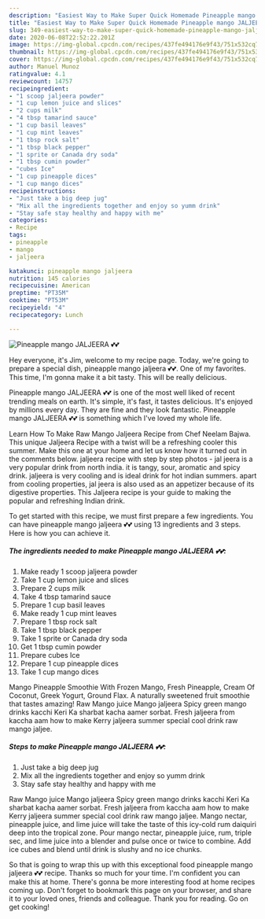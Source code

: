 ```yaml
---
description: "Easiest Way to Make Super Quick Homemade Pineapple mango JALJEERA 💕💕"
title: "Easiest Way to Make Super Quick Homemade Pineapple mango JALJEERA 💕💕"
slug: 349-easiest-way-to-make-super-quick-homemade-pineapple-mango-jaljeera
date: 2020-06-08T22:52:22.201Z
image: https://img-global.cpcdn.com/recipes/437fe494176e9f43/751x532cq70/pineapple-mango-jaljeera-💕💕-recipe-main-photo.jpg
thumbnail: https://img-global.cpcdn.com/recipes/437fe494176e9f43/751x532cq70/pineapple-mango-jaljeera-💕💕-recipe-main-photo.jpg
cover: https://img-global.cpcdn.com/recipes/437fe494176e9f43/751x532cq70/pineapple-mango-jaljeera-💕💕-recipe-main-photo.jpg
author: Manuel Munoz
ratingvalue: 4.1
reviewcount: 14757
recipeingredient:
- "1 scoop jaljeera powder"
- "1 cup lemon juice and slices"
- "2 cups milk"
- "4 tbsp tamarind sauce"
- "1 cup basil leaves"
- "1 cup mint leaves"
- "1 tbsp rock salt"
- "1 tbsp black pepper"
- "1 sprite or Canada dry soda"
- "1 tbsp cumin powder"
- "cubes Ice"
- "1 cup pineapple dices"
- "1 cup mango dices"
recipeinstructions:
- "Just take a big deep jug"
- "Mix all the ingredients together and enjoy so yumm drink"
- "Stay safe stay healthy and happy with me"
categories:
- Recipe
tags:
- pineapple
- mango
- jaljeera

katakunci: pineapple mango jaljeera 
nutrition: 145 calories
recipecuisine: American
preptime: "PT35M"
cooktime: "PT53M"
recipeyield: "4"
recipecategory: Lunch

---
```



![Pineapple mango JALJEERA 💕💕](https://img-global.cpcdn.com/recipes/437fe494176e9f43/751x532cq70/pineapple-mango-jaljeera-💕💕-recipe-main-photo.jpg)

Hey everyone, it's Jim, welcome to my recipe page. Today, we're going to prepare a special dish, pineapple mango jaljeera 💕💕. One of my favorites. This time, I'm gonna make it a bit tasty. This will be really delicious.

Pineapple mango JALJEERA 💕💕 is one of the most well liked of recent trending meals on earth. It's simple, it's fast, it tastes delicious. It's enjoyed by millions every day. They are fine and they look fantastic. Pineapple mango JALJEERA 💕💕 is something which I've loved my whole life.

Learn How To Make Raw Mango Jaljeera Recipe from Chef Neelam Bajwa. This unique Jaljeera Recipe with a twist will be a refreshing cooler this summer. Make this one at your home and let us know how it turned out in the comments below. jaljeera recipe with step by step photos - jal jeera is a very popular drink from north india. it is tangy, sour, aromatic and spicy drink. jaljeera is very cooling and is ideal drink for hot indian summers. apart from cooling properties, jal jeera is also used as an appetizer because of its digestive properties. This Jaljeera recipe is your guide to making the popular and refreshing Indian drink.


To get started with this recipe, we must first prepare a few ingredients. You can have pineapple mango jaljeera 💕💕 using 13 ingredients and 3 steps. Here is how you can achieve it.

<!--inarticleads1-->

##### The ingredients needed to make Pineapple mango JALJEERA 💕💕:

1. Make ready 1 scoop jaljeera powder
1. Take 1 cup lemon juice and slices
1. Prepare 2 cups milk
1. Take 4 tbsp tamarind sauce
1. Prepare 1 cup basil leaves
1. Make ready 1 cup mint leaves
1. Prepare 1 tbsp rock salt
1. Take 1 tbsp black pepper
1. Take 1 sprite or Canada dry soda
1. Get 1 tbsp cumin powder
1. Prepare cubes Ice
1. Prepare 1 cup pineapple dices
1. Take 1 cup mango dices


Mango Pineapple Smoothie With Frozen Mango, Fresh Pineapple, Cream Of Coconut, Greek Yogurt, Ground Flax. A naturally sweetened fruit smoothie that tastes amazing! Raw Mango juice Mango jaljeera Spicy green mango drinks kacchi Keri Ka sharbat kacha aamer sorbat. Fresh jaljeera from kaccha aam how to make Kerry jaljeera summer special cool drink raw mango jaljee. 

<!--inarticleads2-->

##### Steps to make Pineapple mango JALJEERA 💕💕:

1. Just take a big deep jug
1. Mix all the ingredients together and enjoy so yumm drink
1. Stay safe stay healthy and happy with me


Raw Mango juice Mango jaljeera Spicy green mango drinks kacchi Keri Ka sharbat kacha aamer sorbat. Fresh jaljeera from kaccha aam how to make Kerry jaljeera summer special cool drink raw mango jaljee. Mango nectar, pineapple juice, and lime juice will take the taste of this icy-cold rum daiquiri deep into the tropical zone. Pour mango nectar, pineapple juice, rum, triple sec, and lime juice into a blender and pulse once or twice to combine. Add ice cubes and blend until drink is slushy and no ice chunks. 

So that is going to wrap this up with this exceptional food pineapple mango jaljeera 💕💕 recipe. Thanks so much for your time. I'm confident you can make this at home. There's gonna be more interesting food at home recipes coming up. Don't forget to bookmark this page on your browser, and share it to your loved ones, friends and colleague. Thank you for reading. Go on get cooking!
